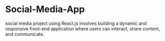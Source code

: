 # Social-Media-App
social media project using React.js involves building a dynamic and responsive front-end application where users can interact, share content, and communicate.
